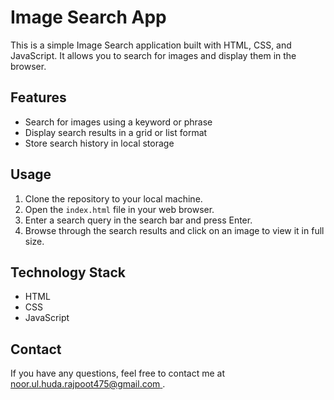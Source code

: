 # Image Search App

This is a simple Image Search application built with HTML, CSS, and JavaScript. It allows you to search for images and display them in the browser.

## Features

* Search for images using a keyword or phrase
* Display search results in a grid or list format
* Store search history in local storage

## Usage

1. Clone the repository to your local machine.
2. Open the `index.html` file in your web browser.
3. Enter a search query in the search bar and press Enter.
4. Browse through the search results and click on an image to view it in full size.

## Technology Stack

* HTML
* CSS
* JavaScript

## Contact

If you have any questions, feel free to contact me at [noor.ul.huda.rajpoot475@gmail.com
](mailto:noor.ul.huda.rajpoot475@gmail.com).
